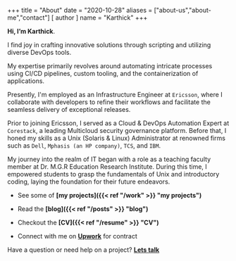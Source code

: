 +++
title = "About"
date = "2020-10-28"
aliases = ["about-us","about-me","contact"]
[ author ]
  name = "Karthick"
+++

**Hi, I’m Karthick**.

I find joy in crafting innovative solutions through scripting and utilizing diverse DevOps tools.

My expertise primarily revolves around automating intricate processes using CI/CD pipelines, custom tooling, and the containerization of applications.

Presently, I'm employed as an Infrastructure Engineer at `Ericsson`, where I collaborate with developers to refine their workflows and facilitate the seamless delivery of exceptional releases.

Prior to joining Ericsson, I served as a Cloud & DevOps Automation Expert at `Corestack`, a leading Multicloud security governance platform. Before that, I honed my skills as a Unix (Solaris & Linux) Administrator at renowned firms such as `Dell`, `Mphasis (an HP company)`, `TCS`, and `IBM`.

My journey into the realm of IT began with a role as a teaching faculty member at Dr. M.G.R Education Research Institute. During this time, I empowered students to grasp the fundamentals of Unix and introductory coding, laying the foundation for their future endeavors.

- See some of **[my projects]({{< ref "/work" >}} "my projects")**

- Read the **[blog]({{< ref "/posts" >}} "blog")**

- Checkout the **[CV]({{< ref "/resume" >}} "CV")**

- Connect with me on **[Upwork](https://www.upwork.com/freelancers/~01797a2c9c32d93331)** for contract

Have a question or need help on a project? **[Lets talk](mailto:kkzone@gmail.com)**
